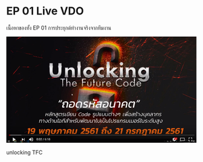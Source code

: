 # EP 01 Live VDO

เนื้อหาของทั้ง EP 01 การประยุกต์ทำงานจริงจากทีมงาน 

[![](images/EP01-00PreviewIonicCreator/12.PNG)](https://www.facebook.com/digitalthailandclub/videos/397519460726866/)

unlocking TFC
